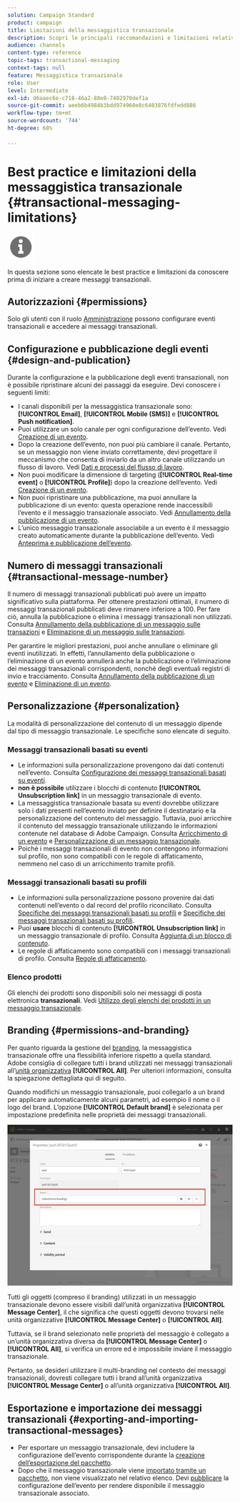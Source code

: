 ```yaml
---
solution: Campaign Standard
product: campaign
title: Limitazioni della messaggistica transazionale
description: Scopri le principali raccomandazioni e limitazioni relative ai messaggi transazionali in Adobe Campaign Standard.
audience: channels
content-type: reference
topic-tags: transactional-messaging
context-tags: null
feature: Messaggistica transazionale
role: User
level: Intermediate
exl-id: d6aaec6e-c718-46a2-88e8-7402970def1a
source-git-commit: aeeb6b4984b3bdd974960e8c6403876fdfedd886
workflow-type: tm+mt
source-wordcount: '744'
ht-degree: 68%

---
```


# Best practice e limitazioni della messaggistica transazionale {#transactional-messaging-limitations}

<img src="assets/do-not-localize/icon_concepts.svg" width="60px">

In questa sezione sono elencate le best practice e limitazioni da conoscere prima di iniziare a creare messaggi transazionali.

<!--For more on transactional messages, including on how to configure and create them, see [Getting started with transactional messaging](../../channels/using/getting-started-with-transactional-msg.md).-->

## Autorizzazioni {#permissions}

Solo gli utenti con il ruolo [Amministrazione](../../administration/using/users-management.md#functional-administrators) possono configurare eventi transazionali e accedere ai messaggi transazionali.

## Configurazione e pubblicazione degli eventi {#design-and-publication}

Durante la configurazione e la pubblicazione degli eventi transazionali, non è possibile ripristinare alcuni dei passaggi da eseguire. Devi conoscere i seguenti limiti:

* I canali disponibili per la messaggistica transazionale sono: **[!UICONTROL Email]**, **[!UICONTROL Mobile (SMS)]** e **[!UICONTROL Push notification]**.
* Puoi utilizzare un solo canale per ogni configurazione dell’evento. Vedi [Creazione di un evento](../../channels/using/configuring-transactional-event.md#creating-an-event).
* Dopo la creazione dell’evento, non puoi più cambiare il canale. Pertanto, se un messaggio non viene inviato correttamente, devi progettare il meccanismo che consenta di inviarlo da un altro canale utilizzando un flusso di lavoro. Vedi [Dati e processi del flusso di lavoro](../../automating/using/get-started-workflows.md).
* Non puoi modificare la dimensione di targeting (**[!UICONTROL Real-time event]** o **[!UICONTROL Profile]**) dopo la creazione dell’evento. Vedi [Creazione di un evento](../../channels/using/configuring-transactional-event.md#creating-an-event).
* Non puoi ripristinare una pubblicazione, ma puoi annullare la pubblicazione di un evento: questa operazione rende inaccessibili l’evento e il messaggio transazionale associato. Vedi [Annullamento della pubblicazione di un evento](../../channels/using/publishing-transactional-event.md#unpublishing-an-event).
* L’unico messaggio transazionale associabile a un evento è il messaggio creato automaticamente durante la pubblicazione dell’evento. Vedi [Anteprima e pubblicazione dell’evento](../../channels/using/publishing-transactional-event.md#previewing-and-publishing-the-event).

## Numero di messaggi transazionali {#transactional-message-number}

Il numero di messaggi transazionali pubblicati può avere un impatto significativo sulla piattaforma. Per ottenere prestazioni ottimali, il numero di messaggi transazionali pubblicati deve rimanere inferiore a 100. Per fare ciò, annulla la pubblicazione o elimina i messaggi transazionali non utilizzati. Consulta [Annullamento della pubblicazione di un messaggio sulle transazioni](../../channels/using/publishing-transactional-message.md#unpublishing-a-transactional-message) e [Eliminazione di un messaggio sulle transazioni](../../channels/using/publishing-transactional-message.md#deleting-a-transactional-message).

Per garantire le migliori prestazioni, puoi anche annullare o eliminare gli eventi inutilizzati. In effetti, l’annullamento della pubblicazione o l’eliminazione di un evento annullerà anche la pubblicazione o l’eliminazione dei messaggi transazionali corrispondenti, nonché degli eventuali registri di invio e tracciamento. Consulta [Annullamento della pubblicazione di un evento](../../channels/using/publishing-transactional-event.md#unpublishing-an-event) e [Eliminazione di un evento](../../channels/using/publishing-transactional-event.md#deleting-an-event).

## Personalizzazione {#personalization}

La modalità di personalizzazione del contenuto di un messaggio dipende dal tipo di messaggio transazionale. Le specifiche sono elencate di seguito.

### Messaggi transazionali basati su eventi

* Le informazioni sulla personalizzazione provengono dai dati contenuti nell’evento. Consulta [Configurazione dei messaggi transazionali basati su eventi](../../channels/using/configuring-transactional-event.md#event-based-transactional-messages).
* **non è possibile** utilizzare i blocchi di contenuto **[!UICONTROL Unsubscription link]** in un messaggio transazionale di evento.
* La messaggistica transazionale basata su eventi dovrebbe utilizzare solo i dati presenti nell’evento inviato per definire il destinatario e la personalizzazione del contenuto del messaggio. Tuttavia, puoi arricchire il contenuto del messaggio transazionale utilizzando le informazioni contenute nel database di Adobe Campaign. Consulta [Arricchimento di un evento](../../channels/using/configuring-transactional-event.md#enriching-the-transactional-message-content) e [Personalizzazione di un messaggio transazionale](../../channels/using/editing-transactional-message.md#personalizing-a-transactional-message).
* Poiché i messaggi transazionali di evento non contengono informazioni sul profilo, non sono compatibili con le regole di affaticamento, nemmeno nel caso di un arricchimento tramite profili.

### Messaggi transazionali basati su profili

* Le informazioni sulla personalizzazione possono provenire dai dati contenuti nell’evento o dal record del profilo riconciliato. Consulta [Specifiche dei messaggi transazionali basati su profili](../../channels/using/configuring-transactional-event.md#profile-based-transactional-messages) e [Specifiche dei messaggi transazionali basati su profili](../../channels/using/editing-transactional-message.md#profile-transactional-message-specificities).
* Puoi **usare** blocchi di contenuto **[!UICONTROL Unsubscription link]** in un messaggio transazionale di profilo. Consulta [Aggiunta di un blocco di contenuto](../../designing/using/personalization.md#adding-a-content-block).
* Le regole di affaticamento sono compatibili con i messaggi transazionali di profilo. Consulta [Regole di affaticamento](../../sending/using/fatigue-rules.md).

### Elenco prodotti

Gli elenchi dei prodotti sono disponibili solo nei messaggi di posta elettronica **transazionali**. Vedi [Utilizzo degli elenchi dei prodotti in un messaggio transazionale](../../designing/using/using-product-listings.md).

## Branding {#permissions-and-branding}

Per quanto riguarda la gestione del [branding](../../administration/using/branding.md), la messaggistica transazionale offre una flessibilità inferiore rispetto a quella standard. Adobe consiglia di collegare tutti i brand utilizzati nei messaggi transazionali all’[unità organizzativa](../../administration/using/organizational-units.md) **[!UICONTROL All]**. Per ulteriori informazioni, consulta la spiegazione dettagliata qui di seguito.

Quando modifichi un messaggio transazionale, puoi collegarlo a un brand per applicare automaticamente alcuni parametri, ad esempio il nome o il logo del brand. L’opzione **[!UICONTROL Default brand]** è selezionata per impostazione predefinita nelle proprietà dei messaggi transazionali.

![](assets/message-center_branding.png)

Tutti gli oggetti (compreso il branding) utilizzati in un messaggio transazionale devono essere visibili dall’unità organizzativa **[!UICONTROL Message Center]**, il che significa che questi oggetti devono trovarsi nelle unità organizzative **[!UICONTROL Message Center]** o **[!UICONTROL All]**.

Tuttavia, se il brand selezionato nelle proprietà del messaggio è collegato a un’unità organizzativa diversa da **[!UICONTROL Message Center]** o **[!UICONTROL All]**, si verifica un errore ed è impossibile inviare il messaggio transazionale.

Pertanto, se desideri utilizzare il multi-branding nel contesto dei messaggi transazionali, dovresti collegare tutti i brand all’unità organizzativa **[!UICONTROL Message Center]** o all’unità organizzativa **[!UICONTROL All]**.

## Esportazione e importazione dei messaggi transazionali {#exporting-and-importing-transactional-messages}

* Per esportare un messaggio transazionale, devi includere la configurazione dell’evento corrispondente durante la [creazione dell’esportazione del pacchetto](../../automating/using/managing-packages.md#creating-a-package).
* Dopo che il messaggio transazionale viene [importato tramite un pacchetto](../../automating/using/managing-packages.md#importing-a-package), non viene visualizzato nel relativo elenco. Devi [pubblicare](../../channels/using/publishing-transactional-event.md) la configurazione dell’evento per rendere disponibile il messaggio transazionale associato.
